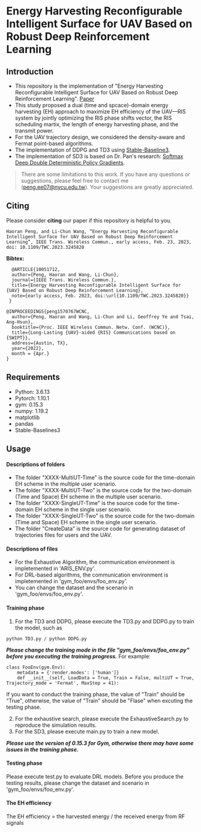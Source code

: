 # Energy Harvesting Reconfigurable Intelligent Surface for UAV Based on Robust Deep Reinforcement Learning
## Introduction
- This repository is the implementation of "Energy Harvesting Reconfigurable Intelligent Surface for UAV Based on Robust Deep Reinforcement Learning". [Paper](https://ieeexplore.ieee.org/document/10051712)
- This study proposed a dual (time and spcace)-domain energy harvesting (EH) approach to maximize EH efficiency of the UAV—RIS system by jointly optimizing the RIS phase shifts vector, the RIS scheduling martix, the length of energy harvesting phase, and the transmit power. 
- For the UAV trajectory design, we considered the density-aware and Fermat point-based algorithms.
- The implementation of DDPG and TD3 using [Stable-Baseline3](https://stable-baselines3.readthedocs.io/en/master/).
- The implementation of SD3 is based on Dr. Pan's research: [Softmax Deep Double Deterministic Policy Gradients](https://github.com/ling-pan/SD3).

> There are some limitations to this work. If you have any questions or suggestions, please feel free to contact me (peng.ee07@nycu.edu.tw). Your suggestions are greatly appreciated.

## Citing
Please consider **citing** our paper if this repository is helpful to you.
```
Haoran Peng, and Li-Chun Wang, “Energy Harvesting Reconfigurable Intelligent Surface for UAV Based on Robust Deep Reinforcement Learning”, IEEE Trans. Wireless Commun., early access, Feb. 23, 2023, doi: 10.1109/TWC.2023.3245820 
```
**Bibtex:**
```
  @ARTICLE{10051712,
  author={Peng, Haoran and Wang, Li-Chun},
  journal={IEEE Trans. Wireless Commun.}, 
  title={Energy Harvesting Reconfigurable Intelligent Surface for {UAV} Based on Robust Deep Reinforcement Learning}, 
  note={early access, Feb. 2023, doi:\url{10.1109/TWC.2023.3245820}}
 }
```
```
@INPROCEEDINGS{peng1570767WCNC,
  author={Peng, Haoran and Wang, Li-Chun and Li, Geoffrey Ye and Tsai, Ang-Hsun},
  booktitle={Proc. IEEE Wireless Commun. Netw. Conf. (WCNC)}, 
  title={Long-Lasting {UAV}-aided {RIS} Communications based on {SWIPT}},
  address={Austin, TX},
  year={2022},
  month = {Apr.}
}
```
## Requirements
- Python: 3.6.13
- Pytorch: 1.10.1
- gym: 0.15.3
- numpy: 1.19.2
- matplotlib
- pandas
- Stable-Baselines3

## Usage
#### Descriptions of folders
- The folder "XXXX-MultiUT-Time" is the source code for the time-domain EH scheme in the multiple user scenario.
- The folder "XXXX-MultiUT-Two" is the source code for the two-domain (Time and Space) EH scheme in the multiple user scenario.
- The folder "XXXX-SingleUT-Time" is the source code for the time-domain EH scheme in the single user scenario.
- The folder "XXXX-SingleUT-Two" is the source code for the two-domain (Time and Space) EH scheme in the single user scenario.
- The folder "CreateData" is the source code for generating dataset of trajectories files for users and the UAV.

#### Descriptions of files
- For the Exhaustive Algorithm, the communication environment is impletemented in 'ARIS_ENV.py'.
- For DRL-based algorithms, the communication environment is impletemented in 'gym_foo/envs/foo_env.py'.
- You can change the dataset and the scenario in 'gym_foo/envs/foo_env.py'.

#### Training phase
1. For the TD3 and DDPG, please execute the TD3.py and DDPG.py to train the model, such as
```
python TD3.py / python DDPG.py
```
***Please change the training mode in the file "gym_foo/envs/foo_env.py" before you executing the training progress.***
For example:
```
class FooEnv(gym.Env):
    metadata = {'render.modes': ['human']}
    def __init__(self, LoadData = True, Train = False, multiUT = True, Trajectory_mode = 'Fermat', MaxStep = 41):        
```
If you want to conduct the training phase, the value of "Train" should be "True", otherwise, the value of "Train" should be "Flase" when excuting the testing phase.

2. For the exhaustive search, please execute the ExhaustiveSearch.py to reproduce the simulation results.
3. For the SD3, please execute main.py to train a new model. 

***Please use the version of 0.15.3 for Gym, otherwise there may have some issues in the training phase.***

#### Testing phase
Please execute test.py to evaluate DRL models. Before you produce the testing results, please change the dataset and scenario in 'gym_foo/envs/foo_env.py'.

#### The EH efficiency
The EH efficiency = the harvested energy / the received energy from RF signals
